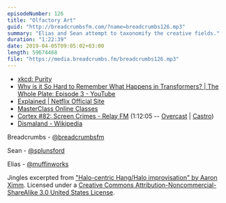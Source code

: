 ```yaml
---
episodeNumber: 126
title: "Olfactory Art"
guid: "http://breadcrumbsfm.com/?name=breadcrumbs126.mp3"
summary: "Elias and Sean attempt to taxonomify the creative fields."
duration: "1:22:39"
date: 2019-04-05T09:05:02+03:00
length: 59674468
file: "https://media.breadcrumbs.fm/breadcrumbs126.mp3"
---
```


- [xkcd: Purity](https://xkcd.com/435/)
- [Why is it So Hard to Remember What Happens in Transformers? | The Whole Plate: Episode 3 - YouTube](https://www.youtube.com/watch?v=aE-6M7IbNSI&feature=youtu.be&t=477)
- [Explained | Netflix Official Site](https://www.netflix.com/title/80216752)
- [MasterClass Online Classes](https://www.masterclass.com/)
- [Cortex #82: Screen Crimes - Relay FM](http://relay.fm/cortex/82) (1:12:05 -- [Overcast](https://overcast.fm/+E7b7YzSMU/1:12:05) | [Castro](https://castro.fm/episode/9wOMTW#1:12:05))
- [Dismaland - Wikipedia](https://en.wikipedia.org/wiki/Dismaland)

Breadcrumbs - [@breadcrumbsfm](https://twitter.com/breadcrumbsfm)

Sean - [@splunsford](https://twitter.com/splunsford)

Elias - [@muffinworks](https://twitter.com/muffinworks)

Jingles excerpted from ["Halo-centric Hang/Halo improvisation" by Aaron Ximm](http://freemusicarchive.org/music/aaron_ximm/handpans_and_the_hang/). Licensed under a [Creative Commons Attribution-Noncommercial-ShareAlike 3.0 United States License](http://creativecommons.org/licenses/by-nc-sa/3.0/us/).